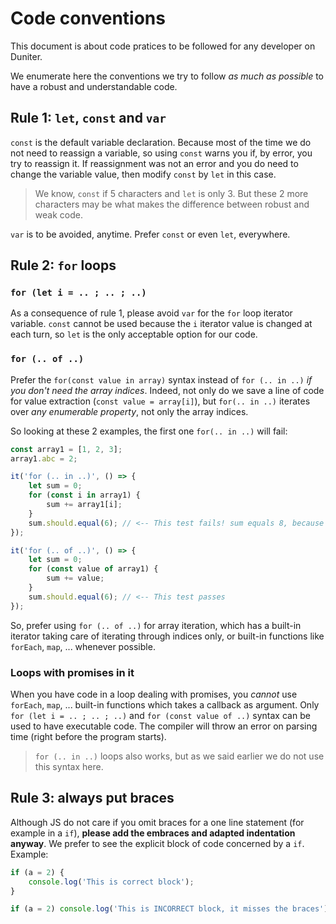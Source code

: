 # Code conventions

This document is about code pratices to be followed for any developer on Duniter.

We enumerate here the conventions we try to follow *as much as possible* to have a robust and understandable code.

## Rule 1: `let`, `const` and `var`

`const` is the default variable declaration. Because most of the time we do not need to reassign a variable, so using `const` warns you if, by error, you try to reassign it. If reassignment was not an error and you do need to change the variable value, then modify `const` by `let` in this case.

> We know, `const` if 5 characters and `let` is only 3. But these 2 more characters may be what makes the difference between robust and weak code.

`var` is to be avoided, anytime. Prefer `const` or even `let`, everywhere.

## Rule 2: `for` loops

### `for (let i = .. ; .. ; ..)`

As a consequence of rule 1, please avoid `var` for the `for` loop iterator variable. `const` cannot be used because the `i` iterator value is changed at each turn, so `let` is the only acceptable option for our code.

### `for (.. of ..)`

Prefer the `for(const value in array)` syntax instead of `for (.. in ..)` *if you don't need the array indices*. Indeed, not only do we save a line of code for value extraction (`const value = array[i]`), but `for(.. in ..)` iterates over *any enumerable property*, not only the array indices.

So looking at these 2 examples, the first one `for(.. in ..)` will fail:

```js
const array1 = [1, 2, 3];
array1.abc = 2;

it('for (.. in ..)', () => {
    let sum = 0;
    for (const i in array1) {
        sum += array1[i];
    }
    sum.should.equal(6); // <-- This test fails! sum equals 8, because we have an extra enumerable property `abc` which equals `2`.
});

it('for (.. of ..)', () => {
    let sum = 0;
    for (const value of array1) {
        sum += value;
    }
    sum.should.equal(6); // <-- This test passes
});
```

So, prefer using `for (.. of ..)` for array iteration, which has a built-in iterator taking care of iterating through indices only, or built-in functions like `forEach`, `map`, ... whenever possible.

### Loops with promises in it

When you have code in a loop dealing with promises, you *cannot* use `forEach`, `map`, ... built-in functions which takes a callback as argument. Only `for (let i = .. ; .. ; ..)` and `for (const value of ..)` syntax can be used to have executable code. The compiler will throw an error on parsing time (right before the program starts).

> `for (.. in ..)` loops also works, but as we said earlier we do not use this syntax here.

## Rule 3: always put braces

Although JS do not care if you omit braces for a one line statement (for example in a `if`), **please add the embraces and adapted indentation anyway**. We prefer to see the explicit block of code concerned by a `if`. Example:

```js
if (a = 2) {
    console.log('This is correct block');
}
```

```js
if (a = 2) console.log('This is INCORRECT block, it misses the braces');
```
